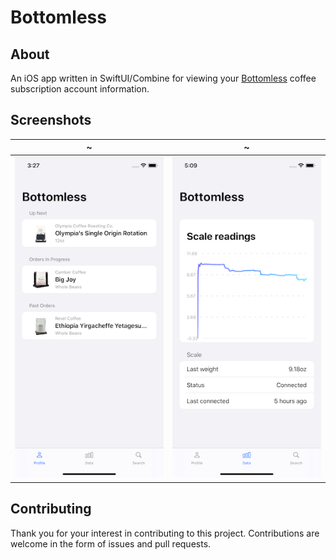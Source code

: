 # Bottomless

## About

An iOS app written in SwiftUI/Combine for viewing your [Bottomless][1] coffee subscription account information.

## Screenshots

~ | ~
--|--
![profile](./screenshots/2020-06-profile.png) | ![scale](./screenshots/2020-06-scale.png)

## Contributing

Thank you for your interest in contributing to this project. Contributions are welcome in the form of issues and pull requests.

[1]: https://bottomless.com

